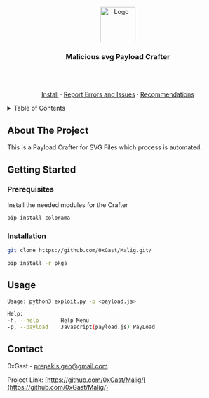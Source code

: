 <div id="top"></div>


<br />
<div align="center">
  <a href="https://github.com/0xGast/Malig/">
    <img src="https://media.discordapp.net/attachments/962136533618548736/965974789770600468/ladybug.png" alt="Logo" width="80" height="80">
  </a>

  <h3 align="center">Malicious svg Payload Crafter</h3>

  <p align="center">
    <br />
    <br />
    <br />
    <a href="https://github.com/0xGast/Malig">Install</a>
    ·
    <a href="https://github.com/0xGast/Malig/issues">Report Errors and Issues</a>
    ·
    <a href="https://github.com/0xGast/Malig/issues">Recommendations</a>
  </p>
</div>

<!-- TABLE OF CONTENTS -->
<details>
  <summary>Table of Contents</summary>
  <ol>
    <li>
      <a href="#about-the-project">About The Project</a>
    </li>
    <li>
      <a href="#getting-started">Getting Started</a>
      <ul>
        <li><a href="#prerequisites">Prerequisites</a></li>
        <li><a href="#installation">Installation</a></li>
      </ul>
    </li>
    <li><a href="#usage">Usage</a></li>
    <li><a href="#contact">Contact</a></li>
  </ol>
</details>



<!-- ABOUT THE PROJECT -->
## About The Project

This is a Payload Crafter for SVG Files which process is automated.

<!-- GETTING STARTED -->
## Getting Started


### Prerequisites

Install the needed modules for the Crafter
  ```sh
  pip install colorama
  ```

### Installation

   ```sh
   git clone https://github.com/0xGast/Malig.git/
   ```

   ```sh
   pip install -r pkgs
   ```

<!-- USAGE EXAMPLES -->
## Usage

```sh
Usage: python3 exploit.py -p <payload.js>

Help:
-h, --help       Help Menu
-p, --payload    Javascript(payload.js) PayLoad
```

<!-- CONTACT -->
## Contact

0xGast - [prepakis.geo@gmail.com](mailto:prepakis.geo@gmail.com)

Project Link: [https://github.com/0xGast/Malig/](https://github.com/0xGast/Malig/)

[contributors-shield]: https://img.shields.io/github/contributors/deidal0s/Payload-Crafter.svg?style=for-the-badge
[contributors-url]: https://github.com/deidal0s/Payload-Crafter/graphs/contributors
[forks-shield]: https://img.shields.io/github/forks/deidal0s/Payload-Crafter.svg?style=for-the-badge
[forks-url]: https://github.com/deidal0s/Payload-Crafter/network/members
[stars-shield]: https://img.shields.io/github/stars/deidal0s/Payload-Crafter.svg?style=for-the-badge
[stars-url]: https://github.com/deidal0s/Payload-Crafter/stargazers
[issues-shield]: https://img.shields.io/github/issues/deidal0s/Payload-Crafter.svg?style=for-the-badge
[issues-url]: https://github.com/deidal0s/Payload-Crafter/issues
[license-shield]: https://img.shields.io/github/license/deidal0s/Payload-Crafter.svg?style=for-the-badge
[license-url]: https://github.com/deidal0s/Payload-Crafter/blob/master/LICENSE.txt
[linkedin-shield]: https://img.shields.io/badge/-LinkedIn-black.svg?style=for-the-badge&logo=linkedin&colorB=555
[linkedin-url]: https://linkedin.com/in/othneildrew

